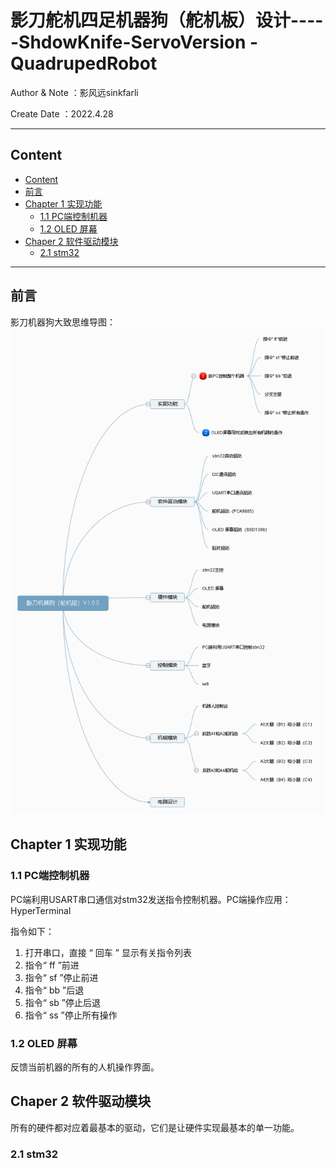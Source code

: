 # 影刀舵机四足机器狗（舵机板）设计-----ShdowKnife-ServoVersion -QuadrupedRobot 

Author & Note ：影风远sinkfarli

Create Date ：2022.4.28


---

## Content
- [Content](#content)
- [前言](#前言)
- [Chapter 1 实现功能](#chapter-1-实现功能)
  - [1.1 PC端控制机器](#11-pc端控制机器)
  - [1.2 OLED 屏幕](#12-oled-屏幕)
- [Chaper 2 软件驱动模块](#chaper-2-软件驱动模块)
  - [2.1 stm32](#21-stm32)

---

## 前言
影刀机器狗大致思维导图：
<img src="./Photo/影刀机器狗（舵机版）V1.0.0.png">

## Chapter 1 实现功能
### 1.1 PC端控制机器
PC端利用USART串口通信对stm32发送指令控制机器。PC端操作应用：HyperTerminal

指令如下：
1. 打开串口，直接 “ 回车 ” 显示有关指令列表
2. 指令“ ff ”前进
3. 指令“ sf ”停止前进
4. 指令“ bb ”后退
5. 指令“ sb ”停止后退
6. 指令“ ss ”停止所有操作

### 1.2 OLED 屏幕
反馈当前机器的所有的人机操作界面。

## Chaper 2 软件驱动模块
所有的硬件都对应着最基本的驱动，它们是让硬件实现最基本的单一功能。

### 2.1 stm32
